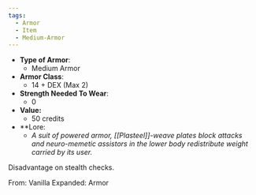 ```yaml
---
tags:
  - Armor
  - Item
  - Medium-Armor
---
```

- __Type of Armor__:
	* Medium Armor
- __Armor Class__:
	* 14 + DEX (Max 2)
- __Strength Needed To Wear__:
	* 0
- **Value:**
	- 50 credits
- **Lore:
	- *A suit of powered armor, [[Plasteel]]-weave plates block attacks and neuro-memetic assistors in the lower body redistribute weight carried by its user.*

Disadvantage on stealth checks.

From: Vanilla Expanded: Armor